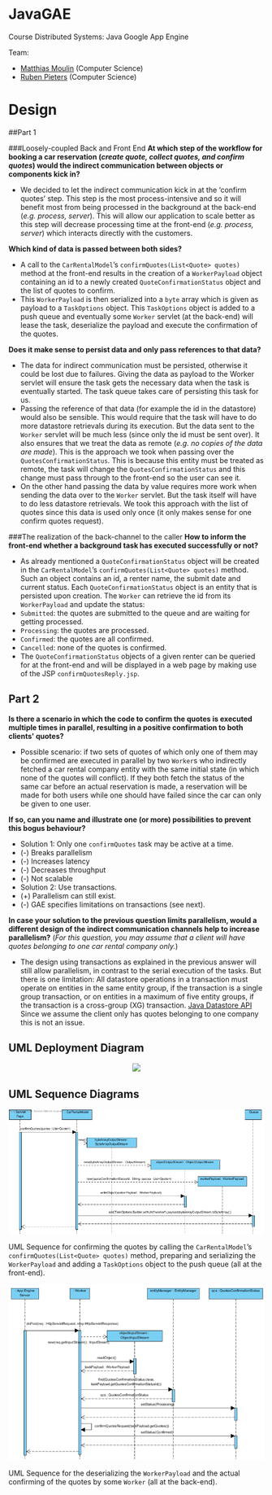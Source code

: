 # JavaGAE
Course Distributed Systems: Java Google App Engine

Team:
* [Matthias Moulin](https://github.com/matt77hias) (Computer Science)
* [Ruben Pieters](https://github.com/rubenpieters) (Computer Science)

# Design

##Part 1

###Loosely-coupled Back and Front End
**At which step of the workflow for booking a car reservation (*create quote, collect quotes, and confirm quotes*) would the indirect communication between objects or components kick in?**
*	We decided to let the indirect communication kick in at the ‘confirm quotes’ step. This step is the most process-intensive and so it will benefit most from being processed in the background at the back-end (*e.g. process, server*). This will allow our application to scale better as this step will decrease processing time at the front-end (*e.g. process, server*) which interacts directly with the customers.

**Which kind of data is passed between both sides?**
*	A call to the `CarRentalModel`’s `confirmQuotes(List<Quote> quotes)` method at the  front-end results in the creation of a `WorkerPayload` object containing an id to a newly created `QuoteConfirmationStatus` object and the list of quotes to confirm.
* This `WorkerPayload` is then serialized into a `byte` array which is given as payload to a `TaskOptions` object. This `TaskOptions` object is added to a push queue and eventually some `Worker` servlet (at the back-end) will lease the task, deserialize the payload and execute the confirmation of the quotes.

**Does it make sense to persist data and only pass references to that data?**
*	The data for indirect communication must be persisted, otherwise it could be lost due to failures. Giving the data as payload to the Worker servlet will ensure the task gets the necessary data when the task is eventually started. The task queue takes care of persisting this task for us.
*	Passing the reference of that data (for example the id in the datastore) would also be sensible. This would require that the task will have to do more datastore retrievals during its execution. But the data sent to the `Worker` servlet will be much less (since only the id must be sent over). It also ensures that we treat the data as remote (*e.g. no copies of the data are made*). This is the approach we took when passing over the `QuotesConfirmationStatus`. This is because this entity must be treated as remote, the task will change the `QuotesConfirmationStatus` and this change must pass through to the front-end so the user can see it.
*	On the other hand passing the data by value requires more work when sending the data over to the `Worker` servlet. But the task itself will have to do less datastore retrievals. We took this approach with the list of quotes since this data is used only once (it only makes sense for one confirm quotes request).

###The realization of the back-channel to the caller
**How to inform the front-end whether a background task has executed successfully or not?**
*	As already mentioned a `QuoteConfirmationStatus` object will be created in the `CarRentalModel`’s `confirmQuotes(List<Quote> quotes)` method. Such an object contains an id, a renter name, the submit date and current status. Each `QuoteConfirmationStatus` object is an entity that is persisted upon creation. The `Worker` can retrieve the id from its `WorkerPayload` and update the status:
  *	`Submitted`: the quotes are submitted to the queue and are waiting for getting processed.
  *	`Processing`: the quotes are processed.
  *	`Confirmed`: the quotes are all confirmed.
  *	`Cancelled`: none of the quotes is confirmed.
*	The `QuoteConfirmationStatus` objects of a given renter can be queried for at the front-end and will be displayed in a web page by making use of the JSP `confirmQuotesReply.jsp`.

## Part 2

**Is there a scenario in which the code to confirm the quotes is executed multiple times in parallel, resulting in a positive confirmation to both clients' quotes?**
* Possible scenario: if two sets of quotes of which only one of them may be confirmed are executed in parallel by two `Worker`s who indirectly fetched a car rental company entity with the same initial state (in which none of the quotes will conflict). If they both fetch the status of the same car before an actual reservation is made, a reservation will be made for both users while one should have failed since the car can only be given to one user.

**If so, can you name and illustrate one (or more) possibilities to prevent this bogus behaviour?**
*	Solution 1: Only one `confirmQuotes` task may be active at a time.
  *	(-) Breaks parallelism
  *	(-) Increases latency
  *	(-) Decreases throughput
  *	(-) Not scalable
*	Solution 2:  Use transactions.
  *	(+) Parallelism can still exist.
  *	(-) GAE specifies limitations on transactions (see next).

**In case your solution to the previous question limits parallelism, would a different design of the indirect communication channels help to increase parallelism?** (*For this question, you may assume that a client will have quotes belonging to one car rental company only.*)
*	The design using transactions as explained in the previous answer will still allow parallelism, in contrast to the serial execution of the tasks. But there is one limitation: All datastore operations in a transaction must operate on entities in the same entity group, if the transaction is a single group transaction, or on entities in a maximum of five entity groups, if the transaction is a cross-group (XG) transaction. [Java Datastore API](https://developers.google.com/appengine/docs/java/datastore/) Since we assume the client only has quotes belonging to one company this is not an issue.

## UML Deployment Diagram

<p align="center"><img src="https://github.com/matt77hias/JavaGAE/blob/master/Res/UML Deployment Diagram 1.jpg" ></p>

## UML Sequence Diagrams

<p align="center"><img src="https://github.com/matt77hias/JavaGAE/blob/master/Res/UML Sequence Diagram 1.png" ></p>

UML Sequence for confirming the quotes by calling the `CarRentalModel`’s `confirmQuotes(List<Quote> quotes)` method, preparing and serializing the `WorkerPayload` and adding a `TaskOptions` object to the push queue (all at the front-end).

<p align="center"><img src="https://github.com/matt77hias/JavaGAE/blob/master/Res/UML Sequence Diagram 2.png" ></p>

UML Sequence for the deserializing the `WorkerPayload` and the actual confirming of the quotes by some `Worker` (all at the back-end).
